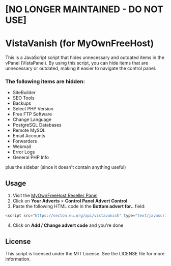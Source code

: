 # [NO LONGER MAINTAINED - DO NOT USE]

# VistaVanish (for MyOwnFreeHost)
This is a JavaScript script that hides unnecessary and outdated items in the vPanel (VistaPanel). By using this script, you can hide items that are unnecessary or outdated, making it easier to navigate the control panel.

### The following items are hidden:
- SiteBuilder
- SEO Tools
- Backups
- Select PHP Version
- Free FTP Software
- Change Language
- PostgreSQL Databases
- Remote MySQL
- Email Accounts
- Forwarders
- Webmail
- Error Logs
- General PHP Info

plus the sidebar (since it doesn't contain anything useful)

## Usage
1. Visit the [MyOwnFreeHost Reseller Panel](https://panel.myownfreehost.net/)
2. Click on **Your Adverts** > **Control Panel Advert Control**
3. Paste the following HTML code in the **Bottom advert for..** field:
```js
<script src="https://secton.eu.org/api/vistavanish" type="text/javascript"></script>
```
4. Click on **Add / Change advert code** and you're done

## License
This script is licensed under the MIT License. See the LICENSE file for more information.
